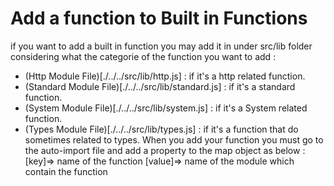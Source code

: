 # Add a function to Built in Functions 
if you want to add a built in function you may add it in under src/lib folder considering what the categorie of the function you want to add :
 - (Http Module File)[./../../src/lib/http.js] : if it's a http related function.
 - (Standard Module File)[./../../src/lib/standard.js] : if it's a standard function.
 - (System Module File)[./../../src/lib/system.js] : if it's a System related function.
 - (Types Module File)[./../../src/lib/types.js] : if it's a function that do sometimes related to types.
When you add your function you must go to the auto-import file and add a property to the map object as below :
[key]=> name of the function 
[value]=> name of the module which contain the function 
